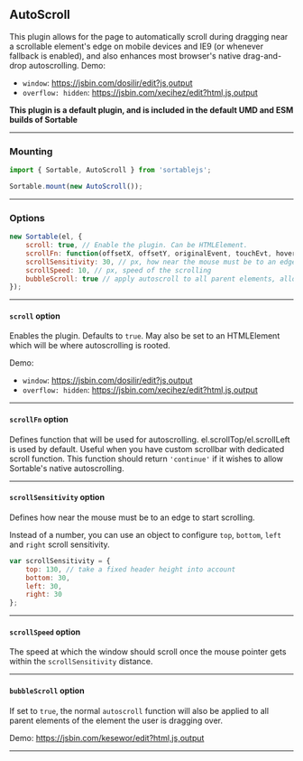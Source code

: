 ## AutoScroll
This plugin allows for the page to automatically scroll during dragging near a scrollable element's edge on mobile devices and IE9 (or whenever fallback is enabled), and also enhances most browser's native drag-and-drop autoscrolling.
Demo:
 - `window`: https://jsbin.com/dosilir/edit?js,output
 - `overflow: hidden`: https://jsbin.com/xecihez/edit?html,js,output

**This plugin is a default plugin, and is included in the default UMD and ESM builds of Sortable**


---


### Mounting
```js
import { Sortable, AutoScroll } from 'sortablejs';

Sortable.mount(new AutoScroll());
```


---


### Options

```js
new Sortable(el, {
	scroll: true, // Enable the plugin. Can be HTMLElement.
	scrollFn: function(offsetX, offsetY, originalEvent, touchEvt, hoverTargetEl) { ... }, // if you have custom scrollbar scrollFn may be used for autoscrolling
	scrollSensitivity: 30, // px, how near the mouse must be to an edge to start scrolling.
	scrollSpeed: 10, // px, speed of the scrolling
	bubbleScroll: true // apply autoscroll to all parent elements, allowing for easier movement
});
```


---


#### `scroll` option
Enables the plugin. Defaults to `true`. May also be set to an HTMLElement which will be where autoscrolling is rooted.

Demo:
 - `window`: https://jsbin.com/dosilir/edit?js,output
 - `overflow: hidden`: https://jsbin.com/xecihez/edit?html,js,output


---


#### `scrollFn` option
Defines function that will be used for autoscrolling. el.scrollTop/el.scrollLeft is used by default.
Useful when you have custom scrollbar with dedicated scroll function.
This function should return `'continue'` if it wishes to allow Sortable's native autoscrolling.


---


#### `scrollSensitivity` option
Defines how near the mouse must be to an edge to start scrolling.

Instead of a number, you can use an object to configure `top`, `bottom`, `left` and `right` scroll sensitivity.

```js
var scrollSensitivity = {
	top: 130, // take a fixed header height into account
	bottom: 30,
	left: 30,
	right: 30
};
```


---


#### `scrollSpeed` option
The speed at which the window should scroll once the mouse pointer gets within the `scrollSensitivity` distance.


---


#### `bubbleScroll` option
If set to `true`, the normal `autoscroll` function will also be applied to all parent elements of the element the user is dragging over.

Demo: https://jsbin.com/kesewor/edit?html,js,output


---
